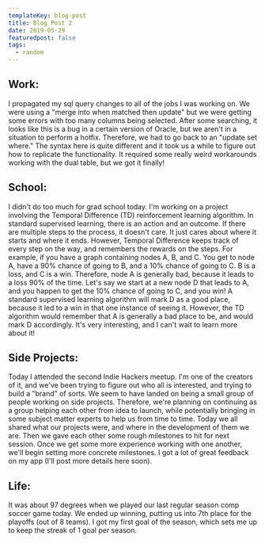 ```yaml
---
templateKey: blog-post
title: Blog Post 2
date: 2019-05-29
featuredpost: false
tags:
  - random
---
```


## Work:
I propagated my sql query changes to all of the jobs I was working on. We were using a "merge into when matched then update" but we were getting some errors with too many columns being selected. After some searching, it looks like this is a bug in a certain version of Oracle, but we aren't in a situation to perform a hotfix. Therefore, we had to go back to an "update set where." The syntax here is quite different and it took us a while to figure out how to replicate the functionality. It required some really weird workarounds working with the dual table, but we got it finally!

## School:
I didn't do too much for grad school today. I'm working on a project involving the Temporal Difference (TD) reinforcement learning algorithm. In standard supervised learning, there is an action and an outcome. If there are multiple steps to the process, it doesn't care. It just cares about where it starts and where it ends. However, Temporal Difference keeps track of every step on the way, and remembers the rewards on the steps. For example, if you have a graph containing nodes A, B, and C. You get to node A, have a 90% chance of going to B, and a 10% chance of going to C. B is a loss, and C is a win. Therefore, node A is generally bad, because it leads to a loss 90% of the time. Let's say we start at a new node D that leads to A, and you happen to get the 10% chance of going to C, and you win! A standard supervised learning algorithm will mark D as a good place, because it led to a win in that one instance of seeing it. However, the TD algorithm would remember that A is generally a bad place to be, and would mark D accordingly. It's very interesting, and I can't wait to learn more about it!

## Side Projects:
Today I attended the second Indie Hackers meetup. I'm one of the creators of it, and we've been trying to figure out who all is interested, and trying to build a "brand" of sorts. We seem to have landed on being a small group of people working on side projects. Therefore, we're planning on continuing as a group helping each other from idea to launch, while potentially bringing in some subject matter experts to help us from time to time. Today we all shared what our projects were, and where in the development of them we are. Then we gave each other some rough milestones to hit for next session. Once we get some more experience working with one another, we'll begin setting more concrete milestones. I got a lot of great feedback on my app (I'll post more details here soon). 

## Life: 
It was about 97 degrees when we played our last regular season comp soccer game today. We ended up winning, putting us into 7th place for the playoffs (out of 8 teams). I got my first goal of the season, which sets me up to keep the streak of 1 goal per season.
